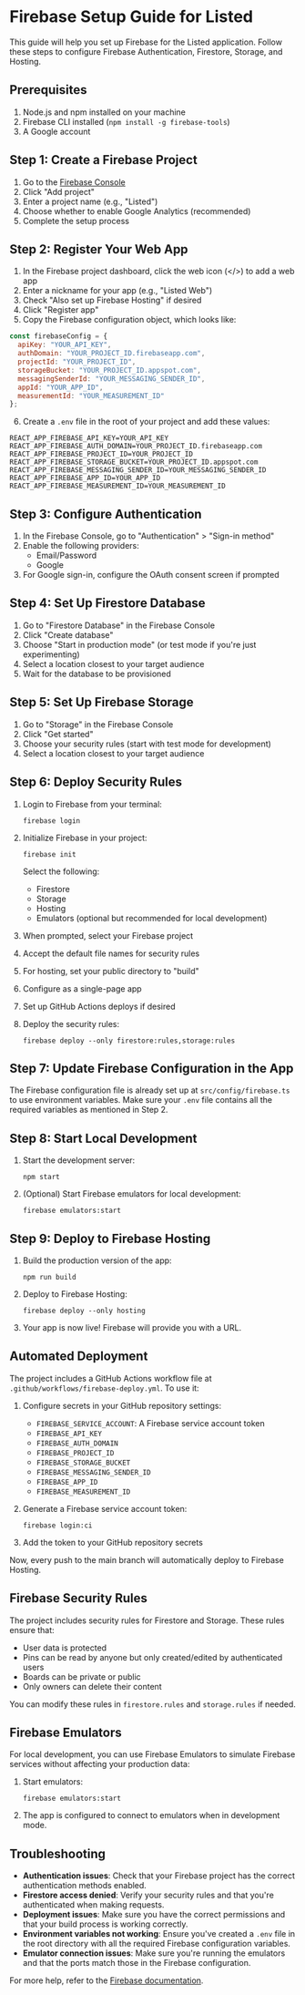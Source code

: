 # Firebase Setup Guide for Listed

This guide will help you set up Firebase for the Listed application. Follow these steps to configure Firebase Authentication, Firestore, Storage, and Hosting.

## Prerequisites

1. Node.js and npm installed on your machine
2. Firebase CLI installed (`npm install -g firebase-tools`)
3. A Google account

## Step 1: Create a Firebase Project

1. Go to the [Firebase Console](https://console.firebase.google.com/)
2. Click "Add project"
3. Enter a project name (e.g., "Listed")
4. Choose whether to enable Google Analytics (recommended)
5. Complete the setup process

## Step 2: Register Your Web App

1. In the Firebase project dashboard, click the web icon (</>) to add a web app
2. Enter a nickname for your app (e.g., "Listed Web")
3. Check "Also set up Firebase Hosting" if desired
4. Click "Register app"
5. Copy the Firebase configuration object, which looks like:

```javascript
const firebaseConfig = {
  apiKey: "YOUR_API_KEY",
  authDomain: "YOUR_PROJECT_ID.firebaseapp.com",
  projectId: "YOUR_PROJECT_ID",
  storageBucket: "YOUR_PROJECT_ID.appspot.com",
  messagingSenderId: "YOUR_MESSAGING_SENDER_ID",
  appId: "YOUR_APP_ID",
  measurementId: "YOUR_MEASUREMENT_ID"
};
```

6. Create a `.env` file in the root of your project and add these values:

```
REACT_APP_FIREBASE_API_KEY=YOUR_API_KEY
REACT_APP_FIREBASE_AUTH_DOMAIN=YOUR_PROJECT_ID.firebaseapp.com
REACT_APP_FIREBASE_PROJECT_ID=YOUR_PROJECT_ID
REACT_APP_FIREBASE_STORAGE_BUCKET=YOUR_PROJECT_ID.appspot.com
REACT_APP_FIREBASE_MESSAGING_SENDER_ID=YOUR_MESSAGING_SENDER_ID
REACT_APP_FIREBASE_APP_ID=YOUR_APP_ID
REACT_APP_FIREBASE_MEASUREMENT_ID=YOUR_MEASUREMENT_ID
```

## Step 3: Configure Authentication

1. In the Firebase Console, go to "Authentication" > "Sign-in method"
2. Enable the following providers:
   - Email/Password
   - Google
3. For Google sign-in, configure the OAuth consent screen if prompted

## Step 4: Set Up Firestore Database

1. Go to "Firestore Database" in the Firebase Console
2. Click "Create database"
3. Choose "Start in production mode" (or test mode if you're just experimenting)
4. Select a location closest to your target audience
5. Wait for the database to be provisioned

## Step 5: Set Up Firebase Storage

1. Go to "Storage" in the Firebase Console
2. Click "Get started"
3. Choose your security rules (start with test mode for development)
4. Select a location closest to your target audience

## Step 6: Deploy Security Rules

1. Login to Firebase from your terminal:
   ```
   firebase login
   ```

2. Initialize Firebase in your project:
   ```
   firebase init
   ```
   
   Select the following:
   - Firestore
   - Storage
   - Hosting
   - Emulators (optional but recommended for local development)

3. When prompted, select your Firebase project
4. Accept the default file names for security rules
5. For hosting, set your public directory to "build"
6. Configure as a single-page app
7. Set up GitHub Actions deploys if desired

4. Deploy the security rules:
   ```
   firebase deploy --only firestore:rules,storage:rules
   ```

## Step 7: Update Firebase Configuration in the App

The Firebase configuration file is already set up at `src/config/firebase.ts` to use environment variables. Make sure your `.env` file contains all the required variables as mentioned in Step 2.

## Step 8: Start Local Development

1. Start the development server:
   ```
   npm start
   ```

2. (Optional) Start Firebase emulators for local development:
   ```
   firebase emulators:start
   ```

## Step 9: Deploy to Firebase Hosting

1. Build the production version of the app:
   ```
   npm run build
   ```

2. Deploy to Firebase Hosting:
   ```
   firebase deploy --only hosting
   ```

3. Your app is now live! Firebase will provide you with a URL.

## Automated Deployment

The project includes a GitHub Actions workflow file at `.github/workflows/firebase-deploy.yml`. To use it:

1. Configure secrets in your GitHub repository settings:
   - `FIREBASE_SERVICE_ACCOUNT`: A Firebase service account token
   - `FIREBASE_API_KEY`
   - `FIREBASE_AUTH_DOMAIN`
   - `FIREBASE_PROJECT_ID`
   - `FIREBASE_STORAGE_BUCKET`
   - `FIREBASE_MESSAGING_SENDER_ID`
   - `FIREBASE_APP_ID`
   - `FIREBASE_MEASUREMENT_ID`

2. Generate a Firebase service account token:
   ```
   firebase login:ci
   ```

3. Add the token to your GitHub repository secrets

Now, every push to the main branch will automatically deploy to Firebase Hosting.

## Firebase Security Rules

The project includes security rules for Firestore and Storage. These rules ensure that:

- User data is protected
- Pins can be read by anyone but only created/edited by authenticated users
- Boards can be private or public
- Only owners can delete their content

You can modify these rules in `firestore.rules` and `storage.rules` if needed.

## Firebase Emulators

For local development, you can use Firebase Emulators to simulate Firebase services without affecting your production data:

1. Start emulators:
   ```
   firebase emulators:start
   ```

2. The app is configured to connect to emulators when in development mode.

## Troubleshooting

- **Authentication issues**: Check that your Firebase project has the correct authentication methods enabled.
- **Firestore access denied**: Verify your security rules and that you're authenticated when making requests.
- **Deployment issues**: Make sure you have the correct permissions and that your build process is working correctly.
- **Environment variables not working**: Ensure you've created a `.env` file in the root directory with all the required Firebase configuration variables.
- **Emulator connection issues**: Make sure you're running the emulators and that the ports match those in the Firebase configuration.

For more help, refer to the [Firebase documentation](https://firebase.google.com/docs).
